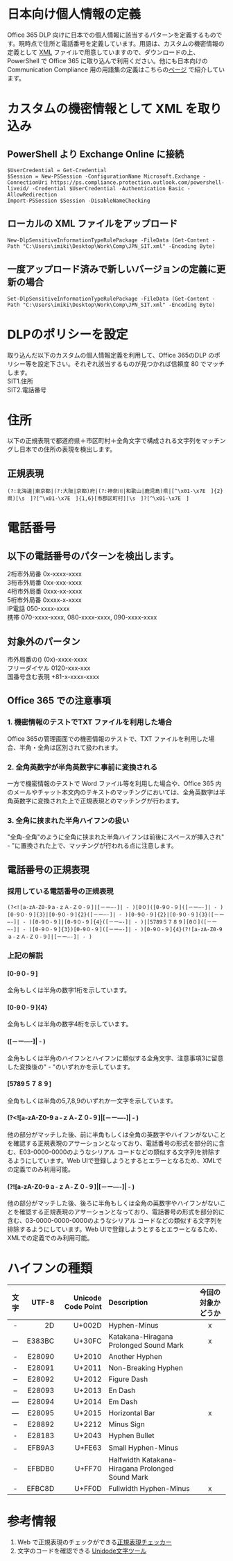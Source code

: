 # 日本向け個人情報の定義
Office 365 DLP 向けに日本での個人情報に該当するパターンを定義するものです。現時点で住所と電話番号を定義しています。用語は、カスタムの機密情報の定義として [XML](https://github.com/YoshihiroIchinose/JPN-CC/blob/master/JPN_SIT.xml) ファイルで用意していますので、ダウンロードの上、PowerShell で Office 365 に取り込んで利用ください。他にも日本向けの Communication Compliance 用の用語集の定義はこちらの[ページ](https://github.com/YoshihiroIchinose/JPN-CC/blob/master/README.md) で紹介しています。

# カスタムの機密情報として XML を取り込み
## PowerShell より Exchange Online に接続
    $UserCredential = Get-Credential
    $Session = New-PSSession -ConfigurationName Microsoft.Exchange -ConnectionUri https://ps.compliance.protection.outlook.com/powershell-liveid/ -Credential $UserCredential -Authentication Basic -AllowRedirection
    Import-PSSession $Session -DisableNameChecking

## ローカルの XML ファイルをアップロード
    New-DlpSensitiveInformationTypeRulePackage -FileData (Get-Content -Path "C:\Users\imiki\Desktop\Work\Comp\JPN_SIT.xml" -Encoding Byte)

## 一度アップロード済みで新しいバージョンの定義に更新の場合
    Set-DlpSensitiveInformationTypeRulePackage -FileData (Get-Content -Path "C:\Users\imiki\Desktop\Work\Comp\JPN_SIT.xml" -Encoding Byte)
    
# DLPのポリシーを設定
取り込んだ以下のカスタムの個人情報定義を利用して、Office 365のDLP のポリシー等を設定下さい。それぞれ該当するものが見つかれば信頼度 80 でマッチします。  
SIT1.住所  
SIT2.電話番号  

# 住所
以下の正規表現で都道府県＋市区町村＋全角文字で構成される文字列をマッチングし日本での住所の表現を検出します。
## 正規表現
    (?:北海道|東京都|(?:大阪|京都)府|(?:神奈川|和歌山|鹿児島)県|[^\x01-\x7E　]{2}県)[\s　]?[^\x01-\x7E　]{1,6}[市郡区町村][\s　]?[^\x01-\x7E　]
# 電話番号
## 以下の電話番号のパターンを検出します。  
2桁市外局番 0x-xxxx-xxxx  
3桁市外局番 0xx-xxx-xxxx  
4桁市外局番 0xxx-xx-xxxx  
5桁市外局番 0xxxx-x-xxxx  
IP電話 050-xxxx-xxxx  
携帯 070-xxxx-xxxx, 080-xxxx-xxxx, 090-xxxx-xxxx  
## 対象外のパータン  
市外局番の() (0x)-xxxx-xxxx  
フリーダイヤル 0120-xxx-xxx  
国番号含む表現 +81-x-xxxx-xxxx  

## Office 365 での注意事項
### 1. 機密情報のテストでTXT ファイルを利用した場合
Office 365の管理画面での機密情報のテストで、TXT ファイルを利用した場合、半角・全角は区別されて扱われます。
### 2. 全角英数字が半角英数字に事前に変換される
一方で機密情報のテストで Word ファイル等を利用した場合や、Office 365 内のメールやチャット本文内のテキストのマッチングにおいては、全角英数字は半角英数字に変換された上で正規表現とのマッチングが行わます。  
### 3. 全角に挟まれた半角ハイフンの扱い
"全角-全角"のように全角に挟まれた半角ハイフンは前後にスペースが挿入され" - "に置換された上で、マッチングが行われる点に注意します。  

## 電話番号の正規表現
### 採用している電話番号の正規表現
    (?<![a-zA-Z0-9ａ-ｚＡ-Ｚ０-９]|[－ー―-]| - )[0０]([0-9０-９]([－ー―-]| - )[0-9０-９]{3}|[0-9０-９]{2}([－ー―-]| - )[0-9０-９]{2}|[0-9０-９]{3}([－ー―-]| - )[0-9０-９]|[0-9０-９]{4}([－ー―-]| - )|[5789５７８９][0０]([－ー―-]| - )[0-9０-９]{3})[0-9０-９]([－ー―-]| - )[0-9０-９]{4}(?![a-zA-Z0-9ａ-ｚＡ-Ｚ０-９]|[－ー―-]| - )

### 上記の解説  
#### [0-9０-９]
全角もしくは半角の数字1桁を示しています。  
#### [0-9０-９]{4}
全角もしくは半角の数字4桁を示しています。  
#### ([－ー―-]| - )
全角もしくは半角のハイフンとハイフンに類似する全角文字、注意事項3に留意した変換後の" - "のいずれかを示しています。
#### [5789５７８９]
全角もしくは半角の5,7,8,9のいずれか一文字を示しています。  
#### (?<![a-zA-Z0-9ａ-ｚＡ-Ｚ０-９]|[－ー―-]| - )
他の部分がマッチした後、前に半角もしくは全角の英数字やハイフンがないことを確認する正規表現のアサーションとなっており、電話番号の形式を部分的に含む、E03-0000-0000のようなシリアル コードなどの類似する文字列を排除するようにしています。Web UIで登録しようとするとエラーとなるため、XMLでの定義でのみ利用可能。  
#### (?![a-zA-Z0-9ａ-ｚＡ-Ｚ０-９]|[－ー―-]| - )
他の部分がマッチした後、後ろに半角もしくは全角の英数字やハイフンがないことを確認する正規表現のアサーションとなっており、電話番号の形式を部分的に含む、03-0000-0000-0000のようなシリアル コードなどの類似する文字列を排除するようにしています。Web UIで登録しようとするとエラーとなるため、XMLでの定義でのみ利用可能。  

# ハイフンの種類
| 文字 | UTF-8 | Unicode Code Point | Description | 今回の対象かどうか |
|:---:|---:|---:|:---|:---:
| - | 2D | U+002D | Hyphen-Minus | x |
| ー | E383BC | U+30FC | Katakana-Hiragana Prolonged Sound Mark | x |
| ‐ | E28090 | U+2010 | Another Hyphen ||
| ‑ | E28091 | U+2011 | Non-Breaking Hyphen ||
| ‒ | E28092 | U+2012 | Figure Dash ||
| – | E28093 | U+2013 | En Dash ||
| — | E28094 | U+2014 | Em Dash ||
| ― | E28095 | U+2015 | Horizontal Bar | x |
| − | E28892 | U+2212 | Minus Sign ||
| ⁃ | E28183 | U+2043 | Hyphen Bullet ||
| ﹣ | EFB9A3 | U+FE63 | Small Hyphen-Minus ||
| ｰ | EFBDB0 | U+FF70 | Halfwidth Katakana-Hiragana Prolonged Sound Mark ||
| - | EFBC8D | U+FF0D | Fullwidth Hyphen-Minus | x |



# 参考情報
1. Web で正規表現のチェックができる[正規表現チェッカー](http://okumocchi.jp/php/re.php)  
1. 文字のコードを確認できる [Unidode文字ツール](https://www.marbacka.net/msearch/tool.php#chr2enc)  
